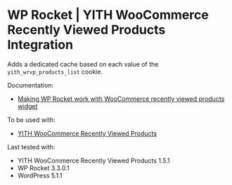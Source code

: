 # WP Rocket | YITH WooCommerce Recently Viewed Products Integration

Adds a dedicated cache based on each value of the `yith_wrvp_products_list` cookie.

Documentation:
* [Making WP Rocket work with WooCommerce recently viewed products widget](http://docs.wp-rocket.me/article/852-making-wp-rocket-work-with-woocommerce-recently-viewed-products-widget)

To be used with:
* [YITH WooCommerce Recently Viewed Products](https://yithemes.com/themes/plugins/yith-woocommerce-recently-viewed-products/)

Last tested with:
* YITH WooCommerce Recently Viewed Products 1.5.1
* WP Rocket 3.3.0.1
* WordPress 5.1.1
